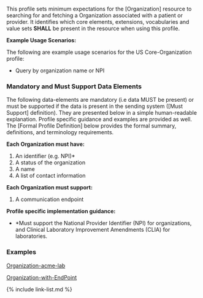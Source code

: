 This profile sets minimum expectations for the [Organization] resource to searching for and fetching a Organization associated with a patient or provider. It identifies which core elements, extensions, vocabularies and value sets **SHALL** be present in the resource when using this profile.

**Example Usage Scenarios:**

The following are example usage scenarios for the US Core-Organization profile:

-   Query by organization name or NPI


### Mandatory and Must Support Data Elements


The following data-elements are mandatory (i.e data MUST be present) or must be supported if the data is present in the sending system ([Must Support] definition). They are presented below in a simple human-readable explanation.  Profile specific guidance and examples are provided as well.  The [Formal Profile Definition] below provides the  formal summary, definitions, and  terminology requirements.  

**Each Organization must have:**

1.  An identifier (e.g. NPI)*
1.  A status of the organization
1.  A name
1.  A list of contact information

**Each Organization must support:**

1.  A communication endpoint

**Profile specific implementation guidance:**

- \*Must support the National Provider Identifier (NPI) for organizations, and Clinical Laboratory Improvement Amendments (CLIA) for laboratories.

### Examples

[Organization-acme-lab](Organization-acme-lab.html)

[Organization-with-EndPoint](Organization-saint-luke-w-endpoint.html)

{% include link-list.md %}
